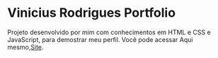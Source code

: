# Vinicius Rodrigues Portfolio
Projeto desenvolvido por mim com conhecimentos em HTML e CSS e JavaScript, para demostrar meu perfil.
Você pode acessar Aqui mesmo,[Site](https://viniciusrodrigues.netlify.app).
